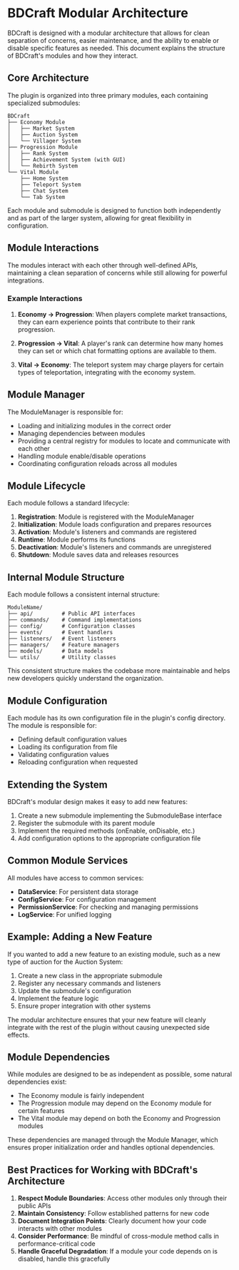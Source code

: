 # BDCraft Modular Architecture

BDCraft is designed with a modular architecture that allows for clean separation of concerns, easier maintenance, and the ability to enable or disable specific features as needed. This document explains the structure of BDCraft's modules and how they interact.

## Core Architecture

The plugin is organized into three primary modules, each containing specialized submodules:

```
BDCraft
├── Economy Module
│   ├── Market System
│   ├── Auction System
│   └── Villager System
├── Progression Module
│   ├── Rank System
│   ├── Achievement System (with GUI)
│   └── Rebirth System
└── Vital Module
    ├── Home System
    ├── Teleport System
    ├── Chat System
    └── Tab System
```

Each module and submodule is designed to function both independently and as part of the larger system, allowing for great flexibility in configuration.

## Module Interactions

The modules interact with each other through well-defined APIs, maintaining a clean separation of concerns while still allowing for powerful integrations.

### Example Interactions

1. **Economy → Progression**: When players complete market transactions, they can earn experience points that contribute to their rank progression.

2. **Progression → Vital**: A player's rank can determine how many homes they can set or which chat formatting options are available to them.

3. **Vital → Economy**: The teleport system may charge players for certain types of teleportation, integrating with the economy system.

## Module Manager

The ModuleManager is responsible for:

- Loading and initializing modules in the correct order
- Managing dependencies between modules
- Providing a central registry for modules to locate and communicate with each other
- Handling module enable/disable operations
- Coordinating configuration reloads across all modules

## Module Lifecycle

Each module follows a standard lifecycle:

1. **Registration**: Module is registered with the ModuleManager
2. **Initialization**: Module loads configuration and prepares resources
3. **Activation**: Module's listeners and commands are registered
4. **Runtime**: Module performs its functions
5. **Deactivation**: Module's listeners and commands are unregistered
6. **Shutdown**: Module saves data and releases resources

## Internal Module Structure

Each module follows a consistent internal structure:

```
ModuleName/
├── api/         # Public API interfaces
├── commands/    # Command implementations
├── config/      # Configuration classes
├── events/      # Event handlers
├── listeners/   # Event listeners
├── managers/    # Feature managers
├── models/      # Data models
└── utils/       # Utility classes
```

This consistent structure makes the codebase more maintainable and helps new developers quickly understand the organization.

## Module Configuration

Each module has its own configuration file in the plugin's config directory. The module is responsible for:

- Defining default configuration values
- Loading its configuration from file
- Validating configuration values
- Reloading configuration when requested

## Extending the System

BDCraft's modular design makes it easy to add new features:

1. Create a new submodule implementing the SubmoduleBase interface
2. Register the submodule with its parent module
3. Implement the required methods (onEnable, onDisable, etc.)
4. Add configuration options to the appropriate configuration file

## Common Module Services

All modules have access to common services:

- **DataService**: For persistent data storage
- **ConfigService**: For configuration management
- **PermissionService**: For checking and managing permissions
- **LogService**: For unified logging

## Example: Adding a New Feature

If you wanted to add a new feature to an existing module, such as a new type of auction for the Auction System:

1. Create a new class in the appropriate submodule
2. Register any necessary commands and listeners
3. Update the submodule's configuration
4. Implement the feature logic
5. Ensure proper integration with other systems

The modular architecture ensures that your new feature will cleanly integrate with the rest of the plugin without causing unexpected side effects.

## Module Dependencies

While modules are designed to be as independent as possible, some natural dependencies exist:

- The Economy module is fairly independent
- The Progression module may depend on the Economy module for certain features
- The Vital module may depend on both the Economy and Progression modules

These dependencies are managed through the Module Manager, which ensures proper initialization order and handles optional dependencies.

## Best Practices for Working with BDCraft's Architecture

1. **Respect Module Boundaries**: Access other modules only through their public APIs
2. **Maintain Consistency**: Follow established patterns for new code
3. **Document Integration Points**: Clearly document how your code interacts with other modules
4. **Consider Performance**: Be mindful of cross-module method calls in performance-critical code
5. **Handle Graceful Degradation**: If a module your code depends on is disabled, handle this gracefully